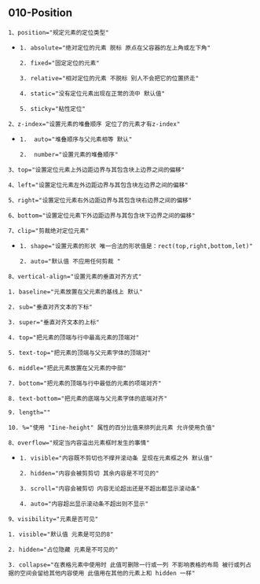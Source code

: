 ## 010-Position

`1、position="规定元素的定位类型"`
- `1. absolute="绝对定位的元素 脱标 原点在父容器的左上角或左下角"`

  `2. fixed="固定定位的元素"`

  `3. relative="相对定位的元素 不脱标 别人不会把它的位置挤走"`

  `4. static="没有定位元素出现在正常的流中 默认值"`

  `5. sticky="粘性定位"`

`2、z-index="设置元素的堆叠顺序 定位了的元素才有z-index"`

- `1.  auto="堆叠顺序与父元素相等 默认"`

  `2.  number="设置元素的堆叠顺序"`

`3、top="设置定位元素上外边距边界与其包含块上边界之间的偏移"`

`4、left="设置定位元素左外边距边界与其包含块左边界之间的偏移"`

`5、right="设置定位元素右外边距边界与其包含块右边界之间的偏移"`

`6、bottom="设置定位元素下外边距边界与其包含块下边界之间的偏移"`

`7、clip="剪裁绝对定位元素"`

- `1. shape="设置元素的形状 唯一合法的形状值是：rect(top,right,bottom,let)"`

  `2. auto="默认值 不应用任何剪裁 "`

`8、vertical-align="设置元素的垂直对齐方式"`

  `1. baseline="元素放置在父元素的基线上 默认"`

  `2. sub="垂直对齐文本的下标"`

  `3. super="垂直对齐文本的上标"`

  `4. top="把元素的顶端与行中最高元素的顶端对"`

  `5. text-top="把元素的顶端与父元素字体的顶端对"`

  `6. middle="把此元素放置在父元素的中部"`

  `7. bottom="把元素的顶端与行中最低的元素的项端对齐"`

  `8. text-bottom="把元素的底端与父元素字体的底端对齐"`

  `9. length=""`

  `10. %="使用 "Iine-height" 属性的百分比值来排列此元素 允许使用负值"`

`8、overflow="规定当内容溢出元素框时发生的事情"`

- `1. visible="内容既不剪切也不撑开滚动条 呈现在元素框之外 默认值"`

  `2. hidden="内容会被剪剪切 其余内容是不可见的"`

  `3. scroll="内容会被剪切 内容无论超出还是不超出都显示滚动条"`

  `4. auto="内容超出显示滚动条不超出则不显示"`

`9、visibility="元素是否可见"`

  `1. visible="默认值 元素是可见的8"`

  `2. hidden="占位隐藏 元素是不可见的"`

  `3. collapse="在表格元素中使用时 此值可删除一行或一列 不影响表格的布局 被行或列占据的空间会留给其他内容使用 此值用在其他的元素上和 hidden 一样"`


